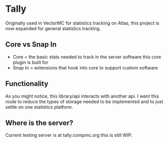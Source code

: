 # Tally
Originally used in VectorMC for statistics tracking on Atlas, this project is now expanded for general statistics tracking.

## Core vs Snap In
- Core = the basic stats needed to track in the server software this core plugin is built for
- Snap In = extensions that hook into core to support custom software

## Functionality
As you might notice, this library/api interacts with another api. I went this route to reduce the types of storage needed to be implemented and to just settle on one statistics platform.

## Where is the server?
Current testing server is at tally.compmc.org this is still WIP.
